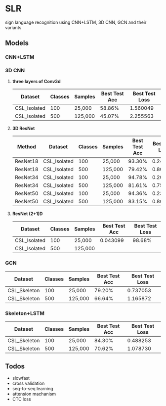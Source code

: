 # SLR
sign language recognition using CNN+LSTM, 3D CNN, GCN and their variants

## Models

### CNN+LSTM

### 3D CNN

1. **three layers of Conv3d**

   | Dataset      | Classes | Samples | Best Test Acc | Best Test Loss |
   | ------------ | ------- | ------- | ------------- | -------------- |
   | CSL_Isolated | 100     | 25,000  | 58.86%        | 1.560049       |
   | CSL_Isolated | 500     | 125,000 | 45.07%        | 2.255563       |
   
2. **3D ResNet**

   | Method   | Dataset      | Classes | Samples | Best Test Acc | Best Test Loss |
   | -------- | ------------ | ------- | ------- | ------------- | -------------- |
   | ResNet18 | CSL_Isolated | 100     | 25,000  | 93.30%        | 0.246169       |
   | ResNet18 | CSL_Isolated | 500     | 125,000 | 79.42%        | 0.800490       |
   | ResNet34 | CSL_Isolated | 100     | 25,000  | 94.78%        | 0.207592       |
   | ResNet34 | CSL_Isolated | 500     | 125,000 | 81.61%        | 0.750424       |
   | ResNet50 | CSL_Isolated | 100     | 25,000  | 94.36%        | 0.232631       |
   | ResNet50 | CSL_Isolated | 500     | 125,000 | 83.15%        | 0.803212       |

3. **ResNet (2+1)D**

   | Dataset      | Classes | Samples | Best Test Acc | Best Test Loss |
   | ------------ | ------- | ------- | ------------- | -------------- |
   | CSL_Isolated | 100     | 25,000  | 0.043099      | 98.68%         |
   | CSL_Isolated | 500     | 125,000 |               |                |

### GCN

| Dataset      | Classes | Samples | Best Test Acc | Best Test Loss |
| ------------ | ------- | ------- | ------------- | -------------- |
| CSL_Skeleton | 100     | 25,000  | 79.20%        | 0.737053       |
| CSL_Skeleton | 500     | 125,000 | 66.64%        | 1.165872       |

### Skeleton+LSTM

| Dataset      | Classes | Samples | Best Test Acc | Best Test Loss |
| ------------ | ------- | ------- | ------------- | -------------- |
| CSL_Skeleton | 100     | 25,000  | 84.30%        | 0.488253       |
| CSL_Skeleton | 500     | 125,000 | 70.62%        | 1.078730       |

## Todos

- slowfast
- cross validation
- seq-to-seq learning
- attension machanism
- CTC loss

